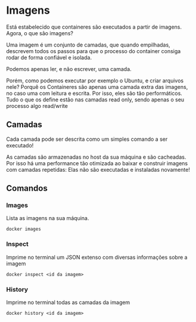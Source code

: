 # Imagens

Está estabelecido que containeres são executados a partir de imagens. Agora, o que são imagens?

Uma imagem é um conjunto de camadas, que quando empilhadas, descrevem todos os passos para que o processo
do container consiga rodar de forma confiável e isolada.

Podemos apenas ler, e não escrever, uma camada.

Porém, como podemos executar por exemplo o Ubuntu, e criar arquivos nele?
Porquê os Containeres são apenas uma camada extra das imagens, no caso uma com leitura e escrita.
Por isso, eles são tão performáticos. Tudo o que os define estão nas camadas read only, sendo apenas o seu 
processo algo read/write

## Camadas

Cada camada pode ser descrita como um simples comando a ser executado!

As camadas são armazenadas no host da sua máquina e são cacheadas. Por isso há uma performance tão 
otimizada ao baixar e construir imagens com camadas repetidas: Elas não são executadas e instaladas novamente!

## Comandos

### Images

Lista as imagens na sua máquina.

	docker images

### Inspect

Imprime no terminal um JSON extenso com diversas informações sobre a imagem

	docker inspect <id da imagem>

### History

Imprime no terminal todas as camadas da imagem

	docker history <id da imagem>
